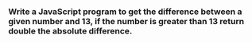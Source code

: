 ### Write a JavaScript program to get the difference between a given number and 13, if the number is greater than 13 return double the absolute difference.